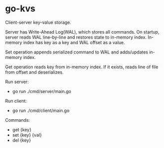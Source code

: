 # go-kvs

Client-server key-value storage.

Server has Write-Ahead Log(WAL), which stores all commands.
On startup, server reads WAL line-by-line and restores state to in-memory index.
In-memory index has key as a key and WAL offset as a value.

Set operation appends serialized command to WAL and adds/updates in-memory index.

Get operation reads key from in-memory index. If it exists, reads line of file from offset and deserializes. 

Run server:
- go run ./cmd/server/main.go

Run client:
- go run ./cmd/client/main.go

Commands:
- get {key}
- set {key} {val}
- del {key}